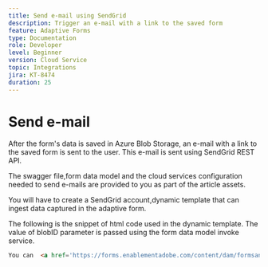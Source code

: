 ```yaml
---
title: Send e-mail using SendGrid
description: Trigger an e-mail with a link to the saved form
feature: Adaptive Forms
type: Documentation
role: Developer
level: Beginner
version: Cloud Service
topic: Integrations
jira: KT-8474
duration: 25
---
```

# Send e-mail

After the form's data is saved in Azure Blob Storage, an e-mail with a link to the saved form is sent to the user. This e-mail is sent using SendGrid REST API.

The swagger file,form data model and the cloud services configuration needed to send e-mails are provided to you as part of the article assets.

You will have to create a SendGrid account,dynamic template that can ingest data captured in the adaptive form.


The following is the snippet of html code used in the dynamic template. The value of blobID parameter is passed using the form data model invoke service.

```html
You can  <a href='https://forms.enablementadobe.com/content/dam/formsanddocuments/azureportalstorage/creditcardapplication/jcr:content?wcmmode=disabled&ampguid={{blobID}}'>access your application here</a> and complete it.
```


